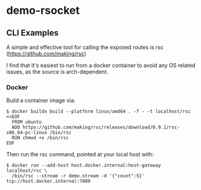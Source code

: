 # demo-rsocket

## CLI Examples

A simple and effective tool for calling the exposed routes is rsc (https://github.com/making/rsc)

I find that it's easiest to run from a docker container to avoid any OS related issues, as the source is arch-dependent.

### Docker

Build a container image via:

```shell
$ docker buildx build --platform linux/amd64 . -f - -t localhost/rsc <<EOF
  FROM ubuntu
  ADD https://github.com/making/rsc/releases/download/0.9.1/rsc-x86_64-pc-linux /bin/rsc
  RUN chmod +x /bin/rsc
EOF  
```

Then run the rsc command, pointed at your local host with:

```shell
$ docker run --add-host host.docker.internal:host-gateway localhost/rsc \
  /bin/rsc --stream -r demo.stream -d '{"count":5}' tcp://host.docker.internal:7000
```